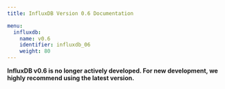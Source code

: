 ```yaml
---
title: InfluxDB Version 0.6 Documentation

menu:
  influxdb:
    name: v0.6
    identifier: influxdb_06
    weight: 80
---
```


__InfluxDB v0.6 is no longer actively developed.
For new development, we highly recommend using the latest version.__

